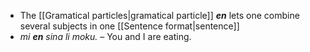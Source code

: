- The [[Gramatical particles|gramatical particle]] ***en*** lets one combine several subjects in one [[Sentence format|sentence]]
-  *mi **en** sina li moku.* – You and I are eating.
